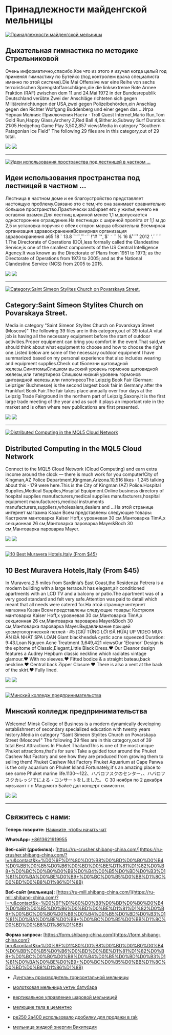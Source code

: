 # Принадлежности майденгской мельницы

<a href="https://swt.shibang-china.com/?l=ru&img&k=%D0%9F%D1%80%D0%B8%D0%BD%D0%B0%D0%B4%D0%BB%D0%B5%D0%B6%D0%BD%D0%BE%D1%81%D1%82%D0%B8+%D0%BC%D0%B0%D0%B9%D0%B4%D0%B5%D0%BD%D0%B3%D1%81%D0%BA%D0%BE%D0%B9+%D0%BC%D0%B5%D0%BB%D1%8C%D0%BD%D0%B8%D1%86%D1%8B" target="_blank">![Принадлежности майденгской мельницы](http://static.shibang-china.com/all-800x300/35.jpg)</a>

## Дыхательная гимнастика по методике Стрельниковой
Очень информатично,спасибо.Кое что из этого я изучал когда целый год применял гимнастику по Бутейко (под контролем врача специалиста именно по этой системе).Die Mai Offensive war eine Reihe von sechs terroristischen Sprengstoffanschl&#228;gen,die die linksextreme Rote Armee Fraktion (RAF) zwischen dem 11.und 24.Mai 1972 in der Bundesrepublik Deutschland ver&#252;bte.Zwei der Anschl&#228;ge richteten sich gegen Milit&#228;reinrichtungen der USA,zwei gegen Polizeibeh&#246;rden,ein Anschlag gegen den Richter Wolfgang Buddenberg und einer gegen das …Игра Черная Молния: Приключения Насти&nbsp;&#0183;&#32;Troll Quest Internet,Mario Run,Tom Gold Run,Happy Glass,Archery Z,Red Ball 4,Slither.io,Subway Surf Duration: 21:05.Hedgehog Game Play 3,502,857 viewsMedia in category &quot;Southern Patagonian Ice Field&quot; The following 29 files are in this category,out of 29 total.


<a href="https://whatsapp.shibangsoft.com/WhatsApp.php" target="_blank" title="WhatsApp">![](http://static.shibang-china.com/icon/whatsapp.png)</a> <a href="https://swt.shibang-china.com/?l=ru&icon&k=%D0%9F%D1%80%D0%B8%D0%BD%D0%B0%D0%B4%D0%BB%D0%B5%D0%B6%D0%BD%D0%BE%D1%81%D1%82%D0%B8+%D0%BC%D0%B0%D0%B9%D0%B4%D0%B5%D0%BD%D0%B3%D1%81%D0%BA%D0%BE%D0%B9+%D0%BC%D0%B5%D0%BB%D1%8C%D0%BD%D0%B8%D1%86%D1%8B" target="_blank">![](http://static.shibang-china.com/icon/chat-ru.png)</a>

---

<a href="https://swt.shibang-china.com/?l=ru&img&k=%D0%9F%D1%80%D0%B8%D0%BD%D0%B0%D0%B4%D0%BB%D0%B5%D0%B6%D0%BD%D0%BE%D1%81%D1%82%D0%B8+%D0%BC%D0%B0%D0%B9%D0%B4%D0%B5%D0%BD%D0%B3%D1%81%D0%BA%D0%BE%D0%B9+%D0%BC%D0%B5%D0%BB%D1%8C%D0%BD%D0%B8%D1%86%D1%8B" target="_blank">![Идеи использования пространства под лестницей в частном …](http://static.shibang-china.com/all-800x300/84.jpg)</a>

## Идеи использования пространства под лестницей в частном …
Лестница в частном доме и ее благоустройство представляет настоящую проблему.Связано это с тем,что она занимает сравнительно большое пространство.Практически забирает его у жилья,ничего не оставляя взамен.Для лестниц шириной менее 1,1 м,допускается одностороннее ограждение.На лестницах с шириной пролёта от 1,1 м до 2,5 м установка поручня с обеих сторон марша обязательна.Всемирная организация здравоохраненияВсемирная организация здравоохранения a65 18 ˘ 13.8 ˇˆ˙˝˛˚ˆ˜˘˙ !&quot;# ˇ&quot;˛˙$˘ ˜ ˝ % 16 &amp;˚ˆ˘˚ 2012 '.˘ ˇ ˘ 1.The Directorate of Operations (DO),less formally called the Clandestine Service,is one of the smallest components of the US Central Intelligence Agency.It was known as the Directorate of Plans from 1951 to 1973; as the Directorate of Operations from 1973 to 2005; and as the National Clandestine Service (NCS) from 2005 to 2015.


<a href="https://whatsapp.shibangsoft.com/WhatsApp.php" target="_blank" title="WhatsApp">![](http://static.shibang-china.com/icon/whatsapp.png)</a> <a href="https://swt.shibang-china.com/?l=ru&icon&k=%D0%9F%D1%80%D0%B8%D0%BD%D0%B0%D0%B4%D0%BB%D0%B5%D0%B6%D0%BD%D0%BE%D1%81%D1%82%D0%B8+%D0%BC%D0%B0%D0%B9%D0%B4%D0%B5%D0%BD%D0%B3%D1%81%D0%BA%D0%BE%D0%B9+%D0%BC%D0%B5%D0%BB%D1%8C%D0%BD%D0%B8%D1%86%D1%8B" target="_blank">![](http://static.shibang-china.com/icon/chat-ru.png)</a>

---

<a href="https://swt.shibang-china.com/?l=ru&img&k=%D0%9F%D1%80%D0%B8%D0%BD%D0%B0%D0%B4%D0%BB%D0%B5%D0%B6%D0%BD%D0%BE%D1%81%D1%82%D0%B8+%D0%BC%D0%B0%D0%B9%D0%B4%D0%B5%D0%BD%D0%B3%D1%81%D0%BA%D0%BE%D0%B9+%D0%BC%D0%B5%D0%BB%D1%8C%D0%BD%D0%B8%D1%86%D1%8B" target="_blank">![Category:Saint Simeon Stylites Church on Povarskaya Street.](http://static.shibang-china.com/all-800x300/370.jpg)</a>

## Category:Saint Simeon Stylites Church on Povarskaya Street.
Media in category &quot;Saint Simeon Stylites Church on Povarskaya Street (Moscow)&quot; The following 39 files are in this category,out of 39 total.A vital job is having all the necessary equipment before the start of outdoor activities.Proper equipment can bring you comfort in the event.That said,we should think about what equipment to choose and how to choose the right one.Listed below are some of the necessary outdoor equipment I have summarized based on my personal experience that also includes wearing and equipment supplies.Check out tБолезни щитовидной железы.СимптомыСлишком высокий уровень гормонов щитовидной железы,или гипертиреоз Слишком низкий уровень гормонов щитовидной железы,или гипотиреозThe Leipzig Book Fair (German: Leipziger Buchmesse) is the second largest book fair in Germany after the Frankfurt Book Fair.The fair takes place annually over four days at the Leipzig Trade Fairground in the northern part of Leipzig,Saxony.It is the first large trade meeting of the year and as such it plays an important role in the market and is often where new publications are first presented.


<a href="https://whatsapp.shibangsoft.com/WhatsApp.php" target="_blank" title="WhatsApp">![](http://static.shibang-china.com/icon/whatsapp.png)</a> <a href="https://swt.shibang-china.com/?l=ru&icon&k=%D0%9F%D1%80%D0%B8%D0%BD%D0%B0%D0%B4%D0%BB%D0%B5%D0%B6%D0%BD%D0%BE%D1%81%D1%82%D0%B8+%D0%BC%D0%B0%D0%B9%D0%B4%D0%B5%D0%BD%D0%B3%D1%81%D0%BA%D0%BE%D0%B9+%D0%BC%D0%B5%D0%BB%D1%8C%D0%BD%D0%B8%D1%86%D1%8B" target="_blank">![](http://static.shibang-china.com/icon/chat-ru.png)</a>

---

<a href="https://swt.shibang-china.com/?l=ru&img&k=%D0%9F%D1%80%D0%B8%D0%BD%D0%B0%D0%B4%D0%BB%D0%B5%D0%B6%D0%BD%D0%BE%D1%81%D1%82%D0%B8+%D0%BC%D0%B0%D0%B9%D0%B4%D0%B5%D0%BD%D0%B3%D1%81%D0%BA%D0%BE%D0%B9+%D0%BC%D0%B5%D0%BB%D1%8C%D0%BD%D0%B8%D1%86%D1%8B" target="_blank">![Distributed Computing in the MQL5 Cloud Network](http://static.shibang-china.com/all-800x300/417.jpg)</a>

## Distributed Computing in the MQL5 Cloud Network
Connect to the MQL5 Cloud Network (Cloud Computing) and earn extra income around the clock — there is much work for you computer!City of Kingman,AZ Police Department,Kingman,Arizona.10,516 likes &#183; 1,245 talking about this &#183; 179 were here.This is the City of Kingman (AZ) Police.Hospital Supplies,Medical Supplies,Hospital Equipment.Online business directory of hospital supplies manufacturers,medical supplies manufacturers,hospital equipment manufacturers,medical instruments manufacturers,suppliers,wholesalers,dealers and …На этой странице интернет магазина Казан Всем представлены следующие товары: Кастрюля мантоварка Kaiser Hoff,х уровневая 30 см,Мантоварка TimA,х секционная 26 см,Мантоварка пароварка Mayer&amp;Boch 30 см,Мантоварка пароварка Mayer.


<a href="https://whatsapp.shibangsoft.com/WhatsApp.php" target="_blank" title="WhatsApp">![](http://static.shibang-china.com/icon/whatsapp.png)</a> <a href="https://swt.shibang-china.com/?l=ru&icon&k=%D0%9F%D1%80%D0%B8%D0%BD%D0%B0%D0%B4%D0%BB%D0%B5%D0%B6%D0%BD%D0%BE%D1%81%D1%82%D0%B8+%D0%BC%D0%B0%D0%B9%D0%B4%D0%B5%D0%BD%D0%B3%D1%81%D0%BA%D0%BE%D0%B9+%D0%BC%D0%B5%D0%BB%D1%8C%D0%BD%D0%B8%D1%86%D1%8B" target="_blank">![](http://static.shibang-china.com/icon/chat-ru.png)</a>

---

<a href="https://swt.shibang-china.com/?l=ru&img&k=%D0%9F%D1%80%D0%B8%D0%BD%D0%B0%D0%B4%D0%BB%D0%B5%D0%B6%D0%BD%D0%BE%D1%81%D1%82%D0%B8+%D0%BC%D0%B0%D0%B9%D0%B4%D0%B5%D0%BD%D0%B3%D1%81%D0%BA%D0%BE%D0%B9+%D0%BC%D0%B5%D0%BB%D1%8C%D0%BD%D0%B8%D1%86%D1%8B" target="_blank">![10 Best Muravera Hotels,Italy (From $45)](http://static.shibang-china.com/all-800x300/303.jpg)</a>

## 10 Best Muravera Hotels,Italy (From $45)
In Muravera,2.5 miles from Sardinia’s East Coast,the Residenza Petrera is a modern building with a large terrace.It has elegant,air conditioned apartments with an LCD TV and a balcony or patio.The apartment was of a very good standard and felt very safe.Attention was paid to detail which meant that all needs were catered for.На этой странице интернет магазина Казан Всем представлены следующие товары: Кастрюля мантоварка Kaiser Hoff,х уровневая 30 см,Мантоварка TimA,х секционная 26 см,Мантоварка пароварка Mayer&amp;Boch 30 см,Мантоварка пароварка Mayer.Выдавливание прыщей косметологической петлей&nbsp;&#0183;&#32;#5 [GIỮ TỪNG LỜI Đ&#195; HỨA] UP VIDEO MỤN ẨN Đ&#195; NHẤT SPA LOAN Giant blackheads&amp; cystic acne squeezed Duration: 9:43.Loan Nguyen Acne Treatment 3,649,421 viewsOur 'Eleanor' Design is the epitome of Classic,Elegant,Little Black Dress.♥ Our Eleanor design features a Audrey Hepburn classic neckline which radiates vintage glamour.♥ With no sleeves.♥ Fitted bodice &amp; a straight bateau,back neckline.♥ Central back Zipper Closure ♥ There is also a vent at the back of the skirt.♥ Fully lined.


<a href="https://whatsapp.shibangsoft.com/WhatsApp.php" target="_blank" title="WhatsApp">![](http://static.shibang-china.com/icon/whatsapp.png)</a> <a href="https://swt.shibang-china.com/?l=ru&icon&k=%D0%9F%D1%80%D0%B8%D0%BD%D0%B0%D0%B4%D0%BB%D0%B5%D0%B6%D0%BD%D0%BE%D1%81%D1%82%D0%B8+%D0%BC%D0%B0%D0%B9%D0%B4%D0%B5%D0%BD%D0%B3%D1%81%D0%BA%D0%BE%D0%B9+%D0%BC%D0%B5%D0%BB%D1%8C%D0%BD%D0%B8%D1%86%D1%8B" target="_blank">![](http://static.shibang-china.com/icon/chat-ru.png)</a>

---

<a href="https://swt.shibang-china.com/?l=ru&img&k=%D0%9F%D1%80%D0%B8%D0%BD%D0%B0%D0%B4%D0%BB%D0%B5%D0%B6%D0%BD%D0%BE%D1%81%D1%82%D0%B8+%D0%BC%D0%B0%D0%B9%D0%B4%D0%B5%D0%BD%D0%B3%D1%81%D0%BA%D0%BE%D0%B9+%D0%BC%D0%B5%D0%BB%D1%8C%D0%BD%D0%B8%D1%86%D1%8B" target="_blank">![Минский колледж предпринимательства](http://static.shibang-china.com/all-800x300/361.jpg)</a>

## Минский колледж предпринимательства
Welcome! Minsk College of Business is a modern dynamically developing establishment of secondary specialized education with twenty years history.Media in category &quot;Saint Simeon Stylites Church on Povarskaya Street (Moscow)&quot; The following 39 files are in this category,out of 39 total.Best Attractions In Phuket ThailandThis is one of the most unique Phuket attractions,that's for sure! Take a guided tour around the Phuket Cashew Nut Factory and see how they are produced from growing them to selling them! Phuket Cashew Nut Factory Phuket Aquarium at Cape Panwa is the only aquarium on Phuket Island.Fortunately,it's an amazing place to see some Phuket marine life.1130～122、ハバロフスクのセンター、、ハバロフスクカレッジでによる・コンサートをしました。 С 30 ноября по 2 декабря музыкант г н Мацумото Байсё дал концерт сямисэн и.


<a href="https://whatsapp.shibangsoft.com/WhatsApp.php" target="_blank" title="WhatsApp">![](http://static.shibang-china.com/icon/whatsapp.png)</a> <a href="https://swt.shibang-china.com/?l=ru&icon&k=%D0%9F%D1%80%D0%B8%D0%BD%D0%B0%D0%B4%D0%BB%D0%B5%D0%B6%D0%BD%D0%BE%D1%81%D1%82%D0%B8+%D0%BC%D0%B0%D0%B9%D0%B4%D0%B5%D0%BD%D0%B3%D1%81%D0%BA%D0%BE%D0%B9+%D0%BC%D0%B5%D0%BB%D1%8C%D0%BD%D0%B8%D1%86%D1%8B" target="_blank">![](http://static.shibang-china.com/icon/chat-ru.png)</a>

---
## Свяжитесь с нами:

**Теперь говорите:** [Нажмите, чтобы начать чат](https://swt.shibang-china.com?l=ru&contact&k=%D0%9F%D1%80%D0%B8%D0%BD%D0%B0%D0%B4%D0%BB%D0%B5%D0%B6%D0%BD%D0%BE%D1%81%D1%82%D0%B8+%D0%BC%D0%B0%D0%B9%D0%B4%D0%B5%D0%BD%D0%B3%D1%81%D0%BA%D0%BE%D0%B9+%D0%BC%D0%B5%D0%BB%D1%8C%D0%BD%D0%B8%D1%86%D1%8B)

**WhatsApp:**  [+8613621919955](https://whatsapp.shibangsoft.com/WhatsApp.php)

**Веб-сайт (дробилка):** [https://ru-crusher.shibang-china.com/](https://ru-crusher.shibang-china.com/?l=ru&contact&k=%D0%9F%D1%80%D0%B8%D0%BD%D0%B0%D0%B4%D0%BB%D0%B5%D0%B6%D0%BD%D0%BE%D1%81%D1%82%D0%B8+%D0%BC%D0%B0%D0%B9%D0%B4%D0%B5%D0%BD%D0%B3%D1%81%D0%BA%D0%BE%D0%B9+%D0%BC%D0%B5%D0%BB%D1%8C%D0%BD%D0%B8%D1%86%D1%8B)

**Веб-сайт (мельница):** [https://ru-mill.shibang-china.com/](https://ru-mill.shibang-china.com/?l=ru&contact&k=%D0%9F%D1%80%D0%B8%D0%BD%D0%B0%D0%B4%D0%BB%D0%B5%D0%B6%D0%BD%D0%BE%D1%81%D1%82%D0%B8+%D0%BC%D0%B0%D0%B9%D0%B4%D0%B5%D0%BD%D0%B3%D1%81%D0%BA%D0%BE%D0%B9+%D0%BC%D0%B5%D0%BB%D1%8C%D0%BD%D0%B8%D1%86%D1%8B)

**Форма запроса:** [https://form.shibang-china.com](https://form.shibang-china.com?l=ru&contact&k=%D0%9F%D1%80%D0%B8%D0%BD%D0%B0%D0%B4%D0%BB%D0%B5%D0%B6%D0%BD%D0%BE%D1%81%D1%82%D0%B8+%D0%BC%D0%B0%D0%B9%D0%B4%D0%B5%D0%BD%D0%B3%D1%81%D0%BA%D0%BE%D0%B9+%D0%BC%D0%B5%D0%BB%D1%8C%D0%BD%D0%B8%D1%86%D1%8B)

* [Дунгуань производитель горизонтальной мельницы](../132/%D0%94%D1%83%D0%BD%D0%B3%D1%83%D0%B0%D0%BD%D1%8C%20%D0%BF%D1%80%D0%BE%D0%B8%D0%B7%D0%B2%D0%BE%D0%B4%D0%B8%D1%82%D0%B5%D0%BB%D1%8C%20%D0%B3%D0%BE%D1%80%D0%B8%D0%B7%D0%BE%D0%BD%D1%82%D0%B0%D0%BB%D1%8C%D0%BD%D0%BE%D0%B9%20%D0%BC%D0%B5%D0%BB%D1%8C%D0%BD%D0%B8%D1%86%D1%8B.md)

* [молотковая мельница унтук батубара](../135/%D0%BC%D0%BE%D0%BB%D0%BE%D1%82%D0%BA%D0%BE%D0%B2%D0%B0%D1%8F%20%D0%BC%D0%B5%D0%BB%D1%8C%D0%BD%D0%B8%D1%86%D0%B0%20%D1%83%D0%BD%D1%82%D1%83%D0%BA%20%D0%B1%D0%B0%D1%82%D1%83%D0%B1%D0%B0%D1%80%D0%B0.md)

* [вертикальное управление шаровой мельницей](../134/%D0%B2%D0%B5%D1%80%D1%82%D0%B8%D0%BA%D0%B0%D0%BB%D1%8C%D0%BD%D0%BE%D0%B5%20%D1%83%D0%BF%D1%80%D0%B0%D0%B2%D0%BB%D0%B5%D0%BD%D0%B8%D0%B5%20%D1%88%D0%B0%D1%80%D0%BE%D0%B2%D0%BE%D0%B9%20%D0%BC%D0%B5%D0%BB%D1%8C%D0%BD%D0%B8%D1%86%D0%B5%D0%B9.md)

* [мелющие тела в цементно](../135/%D0%BC%D0%B5%D0%BB%D1%8E%D1%89%D0%B8%D0%B5%20%D1%82%D0%B5%D0%BB%D0%B0%20%D0%B2%20%D1%86%D0%B5%D0%BC%D0%B5%D0%BD%D1%82%D0%BD%D0%BE.md)

* [pe250 2a400 использовало дробилку для продажи в rak](../134/pe250%202a400%20%D0%B8%D1%81%D0%BF%D0%BE%D0%BB%D1%8C%D0%B7%D0%BE%D0%B2%D0%B0%D0%BB%D0%BE%20%D0%B4%D1%80%D0%BE%D0%B1%D0%B8%D0%BB%D0%BA%D1%83%20%D0%B4%D0%BB%D1%8F%20%D0%BF%D1%80%D0%BE%D0%B4%D0%B0%D0%B6%D0%B8%20%D0%B2%20rak.md)

* [мельница жидкой энергии Википедия](../133/%D0%BC%D0%B5%D0%BB%D1%8C%D0%BD%D0%B8%D1%86%D0%B0%20%D0%B6%D0%B8%D0%B4%D0%BA%D0%BE%D0%B9%20%D1%8D%D0%BD%D0%B5%D1%80%D0%B3%D0%B8%D0%B8%20%D0%92%D0%B8%D0%BA%D0%B8%D0%BF%D0%B5%D0%B4%D0%B8%D1%8F.md)